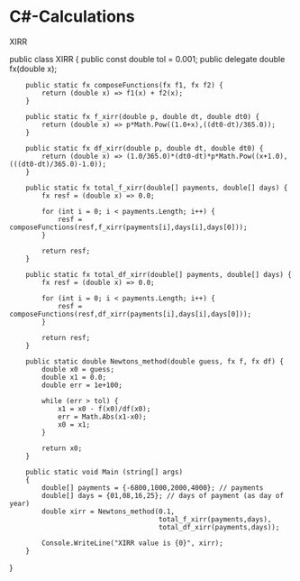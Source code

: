 # C#-Calculations

XIRR

public class XIRR
{
    public const double tol = 0.001;
        public delegate double fx(double x);

        public static fx composeFunctions(fx f1, fx f2) {
            return (double x) => f1(x) + f2(x);
        }

        public static fx f_xirr(double p, double dt, double dt0) {
            return (double x) => p*Math.Pow((1.0+x),((dt0-dt)/365.0));
        }

        public static fx df_xirr(double p, double dt, double dt0) {
            return (double x) => (1.0/365.0)*(dt0-dt)*p*Math.Pow((x+1.0),(((dt0-dt)/365.0)-1.0));
        }

        public static fx total_f_xirr(double[] payments, double[] days) {
            fx resf = (double x) => 0.0;

            for (int i = 0; i < payments.Length; i++) {
                resf = composeFunctions(resf,f_xirr(payments[i],days[i],days[0]));
            }

            return resf;
        }

        public static fx total_df_xirr(double[] payments, double[] days) {
            fx resf = (double x) => 0.0;

            for (int i = 0; i < payments.Length; i++) {
                resf = composeFunctions(resf,df_xirr(payments[i],days[i],days[0]));
            }

            return resf;
        }

        public static double Newtons_method(double guess, fx f, fx df) {
            double x0 = guess;
            double x1 = 0.0;
            double err = 1e+100;

            while (err > tol) {
                x1 = x0 - f(x0)/df(x0);
                err = Math.Abs(x1-x0);
                x0 = x1;
            }

            return x0;
        }

        public static void Main (string[] args)
        {
            double[] payments = {-6800,1000,2000,4000}; // payments
            double[] days = {01,08,16,25}; // days of payment (as day of year)
            double xirr = Newtons_method(0.1,
                                         total_f_xirr(payments,days),
                                         total_df_xirr(payments,days));

            Console.WriteLine("XIRR value is {0}", xirr);
        }
}

